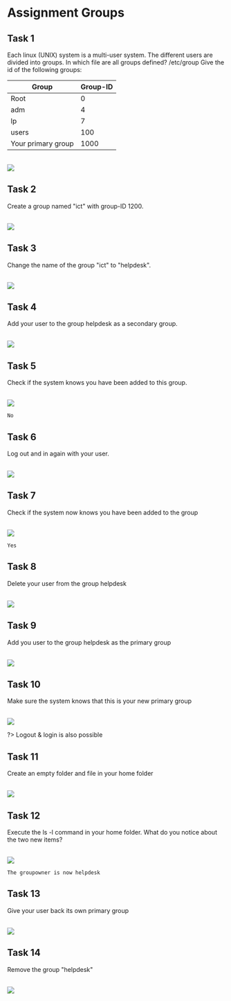 # Assignment Groups

## Task 1
Each linux (UNIX) system is a multi-user system. The different users are divided into groups.
In which file are all groups defined? /etc/group
Give the id of the following groups:

Group | Group-ID
--- | ---
Root | 0
adm | 4
lp | 7
users| 100
Your primary group | 1000

<br/>![](images/2022-08-15-16-26-03.png)

## Task 2
Create a group named "ict" with group-ID 1200.

<br/>![](images/2022-08-15-16-26-17.png)


## Task 3
Change the name of the group "ict" to "helpdesk".

<br/>![](images/2022-08-15-16-26-29.png)


## Task 4
Add your user to the group helpdesk as a secondary group.

<br/>![](images/2022-08-15-16-26-46.png)

## Task 5
Check if the system knows you have been added to this group.

<br/>![](images/2022-08-15-16-27-06.png)

```
No
```

## Task 6
Log out and in again with your user. 

<br/>![](images/2022-08-15-16-27-36.png)


## Task 7
Check if the system now knows you have been added to the group

<br/>![](images/2022-08-15-16-27-54.png)

```
Yes
```

## Task 8
Delete your user from the group helpdesk 

<br/>![](images/2022-08-15-16-28-12.png)

## Task 9
Add you user to the group helpdesk as the primary group 

<br/>![](images/2022-08-15-16-28-25.png)

## Task 10
Make sure the system knows that this is your new primary group

<br/>![](images/2022-08-15-16-28-36.png)

?> <i class="fa-solid fa-circle-info"></i> Logout & login is also possible

## Task 11
Create an empty folder and file in your home folder

<br/>![](images/2022-08-15-16-29-15.png)

## Task 12
Execute the ls -l command in your home folder. What do you notice about the two new items? 

<br/>![](images/2022-08-15-16-29-27.png)

```
The groupowner is now helpdesk
```


## Task 13
Give your user back its own primary group

<br/>![](images/2022-08-15-16-30-11.png)

## Task 14
Remove the group "helpdesk"

<br/>![](images/2022-08-15-16-30-29.png)